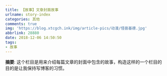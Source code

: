 ```yaml
---
title: 【故事】文章封面故事
urlname: story-index
categories: 其他
comments: true
img: 'https://blog.xtcgch.ink/img/article-pics/动漫/怪兽基德.jpg'
abbrlink: 28880
date: 2018-12-06 14:50:50
tags:
- 故事
---
```


**摘要**: 这个栏目是用来介绍每篇文章的封面中包含的故事，构造这样的一个栏目的目的是让我保持写博客的习惯。

<!--more-->

